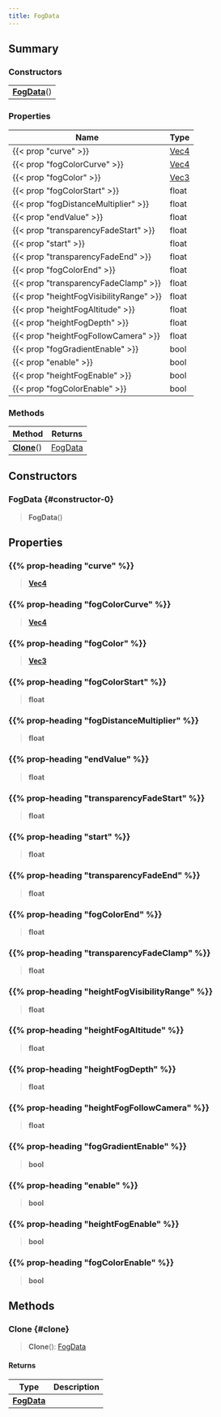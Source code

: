 ```yaml
---
title: FogData
---
```


## Summary

### Constructors

|  |
| --- |
| **[FogData](#constructor-0)**() |

### Properties

| Name | Type |
| ---- | ---- |
| {{< prop "curve" >}} | [Vec4](/vext/ref/shared/type/vec4) |
| {{< prop "fogColorCurve" >}} | [Vec4](/vext/ref/shared/type/vec4) |
| {{< prop "fogColor" >}} | [Vec3](/vext/ref/shared/type/vec3) |
| {{< prop "fogColorStart" >}} | float |
| {{< prop "fogDistanceMultiplier" >}} | float |
| {{< prop "endValue" >}} | float |
| {{< prop "transparencyFadeStart" >}} | float |
| {{< prop "start" >}} | float |
| {{< prop "transparencyFadeEnd" >}} | float |
| {{< prop "fogColorEnd" >}} | float |
| {{< prop "transparencyFadeClamp" >}} | float |
| {{< prop "heightFogVisibilityRange" >}} | float |
| {{< prop "heightFogAltitude" >}} | float |
| {{< prop "heightFogDepth" >}} | float |
| {{< prop "heightFogFollowCamera" >}} | float |
| {{< prop "fogGradientEnable" >}} | bool |
| {{< prop "enable" >}} | bool |
| {{< prop "heightFogEnable" >}} | bool |
| {{< prop "fogColorEnable" >}} | bool |

### Methods

| Method | Returns |
| ------ | ------- |
| **[Clone](#clone)**() | [FogData](/vext/ref/client/type/fogdata) |

## Constructors

### FogData {#constructor-0}

> **FogData**()

## Properties

### {{% prop-heading "curve" %}}

> **[Vec4](/vext/ref/shared/type/vec4)**

### {{% prop-heading "fogColorCurve" %}}

> **[Vec4](/vext/ref/shared/type/vec4)**

### {{% prop-heading "fogColor" %}}

> **[Vec3](/vext/ref/shared/type/vec3)**

### {{% prop-heading "fogColorStart" %}}

> **float**

### {{% prop-heading "fogDistanceMultiplier" %}}

> **float**

### {{% prop-heading "endValue" %}}

> **float**

### {{% prop-heading "transparencyFadeStart" %}}

> **float**

### {{% prop-heading "start" %}}

> **float**

### {{% prop-heading "transparencyFadeEnd" %}}

> **float**

### {{% prop-heading "fogColorEnd" %}}

> **float**

### {{% prop-heading "transparencyFadeClamp" %}}

> **float**

### {{% prop-heading "heightFogVisibilityRange" %}}

> **float**

### {{% prop-heading "heightFogAltitude" %}}

> **float**

### {{% prop-heading "heightFogDepth" %}}

> **float**

### {{% prop-heading "heightFogFollowCamera" %}}

> **float**

### {{% prop-heading "fogGradientEnable" %}}

> **bool**

### {{% prop-heading "enable" %}}

> **bool**

### {{% prop-heading "heightFogEnable" %}}

> **bool**

### {{% prop-heading "fogColorEnable" %}}

> **bool**

## Methods

### Clone {#clone}

> **Clone**(): [FogData](/vext/ref/client/type/fogdata)

#### Returns

| Type | Description |
| ---- | ----------- |
| **[FogData](/vext/ref/client/type/fogdata)** |  |

